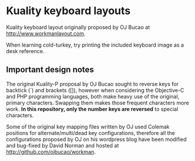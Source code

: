 Kuality keyboard layouts
========================

Kuality keyboard layout originally proposed by OJ Bucao at http://www.workmanlayout.com.

When learning cold-turkey, try printing the included keyboard image as a desk reference.

## Important design notes

The original Kuality-P proposal by OJ Bucao sought to reverse keys for backtick (`) and brackets ([]), however when considering the Objective-C and PHP programming languages, both make heavy use of the original, primary characters. Swapping them makes those frequent characters more work. **In this repository, only the number keys are reversed** to special characters.

Some of the original key mapping files written by OJ used Colemak positions for alternate/multi/dead key configurations, therefore all the configurations proposed by OJ on his wordpress blog have been modified and bug-fixed by David Norman and hosted at http://github.com/ojbucao/workman.
